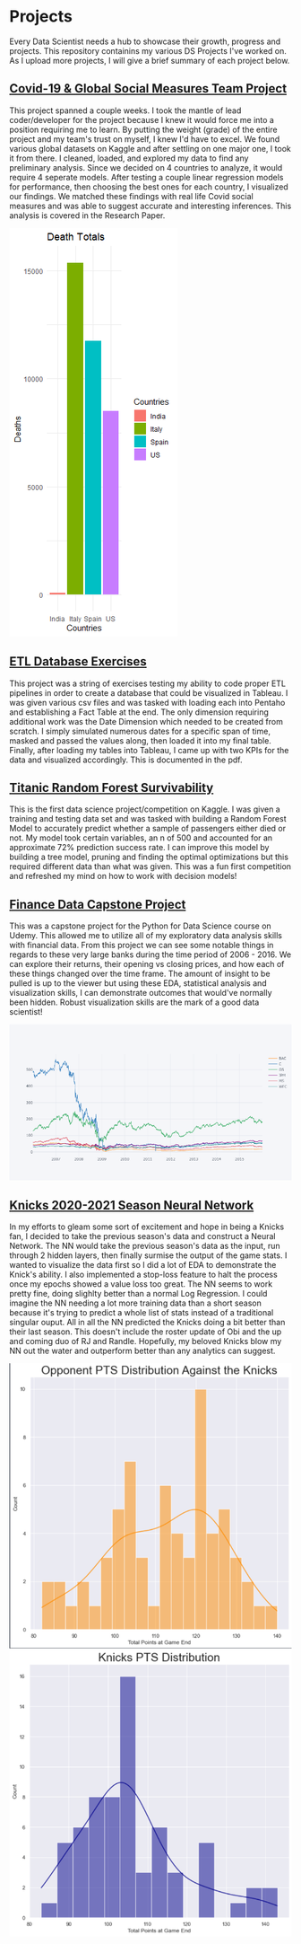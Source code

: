 
# Projects 
Every Data Scientist needs a hub to showcase their growth, progress and projects. This repository containins my various DS Projects I've worked on.
As I upload more projects, I will give a brief summary of each project below.





## [Covid-19 & Global Social Measures Team Project](https://github.com/ShakirMahabirsingh/Projects)

This project spanned a couple weeks. I took the mantle of lead coder/developer for the project 
because I knew it would force me into a position requiring me to learn. By putting the weight (grade) of the entire project and my team's trust on myself, I knew I'd have to excel.
We found various global datasets on Kaggle and after settling on one major one, I took it from there. I cleaned, loaded, and explored my data to find any preliminary analysis. 
Since we decided on 4 countries to analyze, it would require 4 seperate models. 
After testing a couple linear regression models for performance, then choosing the best ones for each country, I visualized our findings. We matched these findings with 
real life Covid social measures and was able to suggest accurate and interesting inferences. This analysis is covered in the Research Paper. 

![Covid Deaths by Country](/images/covid_dt_bar.png)


##  [ETL Database Exercises](https://github.com/ShakirMahabirsingh/Projects)

This project was a string of exercises testing my ability to code proper ETL pipelines in order to create a database that could be visualized in Tableau. I was given various
csv files and was tasked with loading each into Pentaho and establishing a Fact Table at the end. The only dimension requiring additional work was the Date Dimension which needed
to be created from scratch. I simply simulated numerous dates for a specific span of time, masked and passed the values along, then loaded it into my final table.
Finally, after loading my tables into Tableau, I came up with two KPIs for the data and visualized accordingly. This is documented in the pdf. 



##  [Titanic Random Forest Survivability](https://github.com/ShakirMahabirsingh/Projects)

This is the first data science project/competition on Kaggle. I was given a training and testing data set and was tasked with building a Random Forest Model to accurately predict whether a sample of passengers either died or not. My model took certain variables, an n of 500 and accounted for an approximate 72% prediction success rate. I can improve this model by building a tree model, pruning and finding the optimal optimizations but this required different data than what was given. This was a fun first competition and refreshed my mind on how to work with decision models!



## [Finance Data Capstone Project](https://github.com/ShakirMahabirsingh/Projects)
This was a capstone project for the Python for Data Science course on Udemy. This allowed me to utilize all of my exploratory data analysis skills with financial data. From this project we can see some notable things in regards to these very large banks during the time period of 2006 - 2016. We can explore their returns, their opening vs closing prices, and how each of these things changed over the time frame. The amount of insight to be pulled is up to the viewer but using these EDA, statistical analysis and visualization skills, I can demonstrate outcomes that would've normally been hidden. Robust visualization skills are the mark of a good data scientist!

![Closing Prices of Each Bank 2006-2016](/images/newplot.png)




## [Knicks 2020-2021 Season Neural Network](https://github.com/ShakirMahabirsingh/Projects)

In my efforts to gleam some sort of excitement and hope in being a Knicks fan, I decided to take the previous season's data and construct a Neural Network. The NN would take the previous season's data as the input, run through 2 hidden layers, then finally surmise the output of the game stats. I wanted to visualize the data first so I did a lot of EDA to demonstrate the Knick's ability. I also implemented a stop-loss feature to halt the process once my epochs showed a value loss too great. The NN seems to work pretty fine, doing slighlty better than a normal Log Regression. I could imagine the NN needing a lot more training data than a short season because it's trying to predict a whole list of stats instead of a traditional singular ouput. All in all the NN predicted the Knicks doing a bit better than their last season. This doesn't include the roster update of Obi and the up and coming duo of RJ and Randle. Hopefully, my beloved Knicks blow my NN out the water and outperform better than any analytics can suggest. 

![Opponent PTS Distribution 2019-2020](/images/opp.png)
![The Knicks PTS Distribution 2019-2020](/images/kpts.png)
